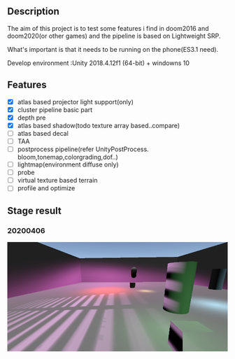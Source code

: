## Description

The aim of this project is to test some features i find in doom2016 and doom2020(or other games) and the pipeline is based on Lightweight SRP.

What's important is that it needs to be running on the phone(ES3.1 need).

Develop environment :Unity 2018.4.12f1 (64-bit) + windowns 10

## Features

- [x] atlas based projector light support(only)
- [x] cluster pipeline basic part
- [x] depth pre
- [x] atlas  based shadow(todo texture array based..compare)
- [ ] atlas  based decal
- [ ] TAA
- [ ] postprocess pipeline(refer UnityPostProcess. bloom,tonemap,colorgrading,dof..)
- [ ] lightmap(environment diffuse only)
- [ ] probe
- [ ] virtual texture based terrain
- [ ] profile and optimize

## Stage result

### 20200406

![20200406](Document/pics/20200406.png)